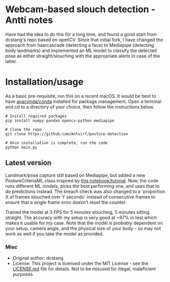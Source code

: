 # Webcam-based slouch detection - Antti notes
Have had the idea to do this for a long time, and found a good start from dcstang's repo based on openCV. Since that initial fork, I have changed the approach from haarcascade (detecting a face) to Mediapipe (detecting body landmarks) and implemented an ML model to classify the detected pose as either straight/slouching with the appropriate alerts in case of the latter.

# Installation/usage
As a basic pre-requisite, run this on a recent macOS. It would be best to have [anaconda/conda](https://docs.anaconda.com/anaconda/install/mac-os/) installed for package management. Open a terminal and cd to a directory of your choice, then follow the instructions below.

    # Install required packages
    pip install numpy pandas opencv-python mediapipe
    
    # Clone the repo
    git clone https://github.com/Antvirf/posture-detection
    
    # Once installation is complete, run the code
    python main.py

## Latest version
Landmark/pose capture still based on Mediapipe, but added a new PostureCriteriaML class inspired by [this  notebook/tutorial](https://github.com/nicknochnack/Body-Language-Decoder/blob/main/Body%20Language%20Decoder%20Tutorial.ipynb). Now, the code runs different ML models, picks the best performing one, and uses that to do predictions instead. The breach check was also changed to a 'proportion X of frames slouched over Y seconds' instead of consecutive frames to ensure that a single frame error doesn't reset the counter.

Trained the model at 3 FPS for 5 minutes slouching, 5 minutes sitting straight. The accuracy with my setup is very good at ~97% in test which makes it usable for my case. Note that the model is *probably* dependent on your setup, camera angle, and the physical size of your body - so may not work as well if you take the model as provided.


### Misc
* Original author: dcstang
* License: This project is licensed under the MIT License - see the [LICENSE.md](LICENSE.md) file for details.
Not to be misused for illegal, maleficient purposes.

